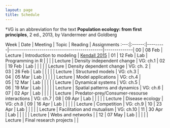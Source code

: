 ```yaml
---
layout: page
title: Schedule
---
```


<style>
.content {
  padding-top:    4rem;
  padding-bottom: 4rem;
}

@media (min-width: 48em) {
  .content {
    max-width: 50rem;
    margin-left: 20rem;
    margin-right: 2rem;
  }
}

@media (min-width: 64em) {
  .content {
    margin-left: 22rem;
    margin-right: 4rem;
  }
}
</style>

&#8224;VG is an abbreviation for the text **Population ecology: from first principles**, 2 ed., 2013, by Vandermeer and Goldberg

Week |  Date  | Meeting |     Topic                                    | Reading      | Assignments 
:---:|:------:|---------|----------------------------------------------|--------------|
00   | 08 Feb | Lecture | Introduction to modeling                     | [Kendall 2015](http://onlinelibrary.wiley.com/doi/10.1890/14-2080.1/abstract) |
01   | 12 Feb |   Lab   | Programming in R                             |              |
     |        | Lecture | Density independent change                   | VG: ch.1     | 
02   | 19 Feb |   Lab   |           				                   |              |
     |        | Lecture | Density dependent change                     | VG: ch. 2    |  
03   | 26 Feb |   Lab   |           				                   |              |
     |        | Lecture | Structured models                            | VG: ch.3     |  
04   | 05 Mar |   Lab   |           			               	       |              |
     |        | Lecture | Model applications                           | VG: ch.4     |  
05   | 12 Mar |   Lab   |           		               		       |              |
     |        | Lecture | Dynamical systems                            | VG: ch.5     |  
06   | 19 Mar |   Lab   |           				                   |              |
     |        | Lecture | Spatial patterns and dynamics                | VG: ch.6     |  
07   | 02 Apr |   Lab   |           				                   |              |
     |        | Lecture | Predator-prey/Consumer-resourse interactions | VG: ch.7     |
08   | 09 Apr |   Lab   |            				                   |              |
     |        | Lecture | Disease ecology			                   | VG: ch.8     |
09   | 16 Apr |   Lab   |           				                   |              |
     |        | Lecture | Competition  				                   | VG: ch.9     |
10   | 23 Apr |   Lab   |           				                   |              |
     |        | Lecture | Facilitation and mutualism                   | VG: ch.10    |
11   | 30 Apr |   Lab   |           				                   |              |
     |        | Lecture | Webs and networks			                   |              |
12   | 07 May |   Lab   |           				                   |              |
     |        | Lecture | Final research projects 	                   |              |

